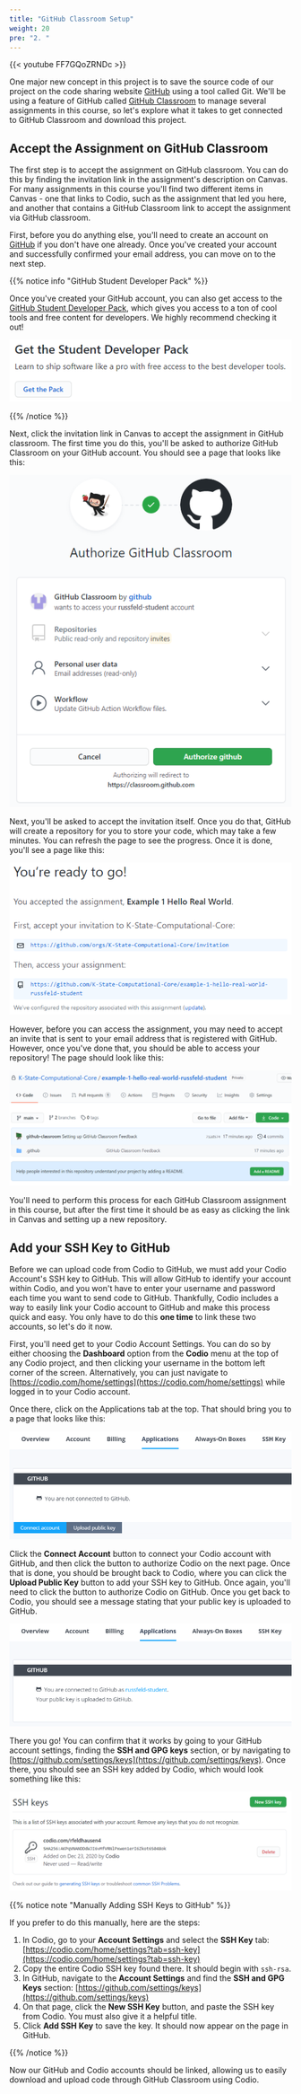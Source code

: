 ```yaml
---
title: "GitHub Classroom Setup"
weight: 20
pre: "2. "
---
```


{{< youtube FF7GQoZRNDc  >}}

One major new concept in this project is to save the source code of our project on the code sharing website [GitHub](https://github.com/) using a tool called Git. We'll be using a feature of GitHub called [GitHub Classroom](https://classroom.github.com/) to manage several assignments in this course, so let's explore what it takes to get connected to GitHub Classroom and download this project.

## Accept the Assignment on GitHub Classroom

The first step is to accept the assignment on GitHub classroom. You can do this by finding the invitation link in the assignment's description on Canvas. For many assignments in this course you'll find two different items in Canvas - one that links to Codio, such as the assignment that led you here, and another that contains a GitHub Classroom link to accept the assignment via GitHub classroom.

First, before you do anything else, you'll need to create an account on [GitHub](https://github.com/) if you don't have one already. Once you've created your account and successfully confirmed your email address, you can move on to the next step.

{{% notice info "GitHub Student Developer Pack" %}}

Once you've created your GitHub account, you can also get access to the [GitHub Student Developer Pack](https://education.github.com/pack), which gives you access to a ton of cool tools and free content for developers. We highly recommend checking it out!

![GitHub Student Developer Pack](/images/e1/31pack.png)

{{% /notice %}}

Next, click the invitation link in Canvas to accept the assignment in GitHub classroom. The first time you do this, you'll be asked to authorize GitHub Classroom on your GitHub account. You should see a page that looks like this:

![GitHub Classroom Authorize](/images/e1/31auth.png)

Next, you'll be asked to accept the invitation itself. Once you do that, GitHub will create a repository for you to store your code, which may take a few minutes. You can refresh the page to see the progress. Once it is done, you'll see a page like this:

![GitHub Classroom Done](/images/e1/31done.png)

However, before you can access the assignment, you may need to accept an invite that is sent to your email address that is registered with GitHub. However, once you've done that, you should be able to access your repository! The page should look like this:

![GitHub Classroom Repo](/images/e1/31repo.png)

You'll need to perform this process for each GitHub Classroom assignment in this course, but after the first time it should be as easy as clicking the link in Canvas and setting up a new repository. 

## Add your SSH Key to GitHub

Before we can upload code from Codio to GitHub, we must add your Codio Account's SSH key to GitHub. This will allow GitHub to identify your account within Codio, and you won't have to enter your username and password each time you want to send code to GitHub. Thankfully, Codio includes a way to easily link your Codio account to GitHub and make this process quick and easy. You only have to do this **one time** to link these two accounts, so let's do it now. 

First, you'll need get to your Codio Account Settings. You can do so by either choosing the **Dashboard** option from the **Codio** menu at the top of any Codio project, and then clicking your username in the bottom left corner of the screen. Alternatively, you can just navigate to [https://codio.com/home/settings](https://codio.com/home/settings) while logged in to your Codio account.

Once there, click on the Applications tab at the top. That should bring you to a page that looks like this:

![Codio Applications](/images/e1/31apps.png)

Click the **Connect Account** button to connect your Codio account with GitHub, and then click the button to authorize Codio on the next page. Once that is done, you should be brought back to Codio, where you can click the **Upload Public Key** button to add your SSH key to GitHub. Once again, you'll need to click the button to authorize Codio on GitHub. Once you get back to Codio, you should see a message stating that your public key is uploaded to GitHub. 

![Codio Key Done](/images/e1/31keydone.png)

There you go! You can confirm that it works by going to your GitHub account settings, finding the **SSH and GPG keys** section, or by navigating to [https://github.com/settings/keys](https://github.com/settings/keys). Once there, you should see an SSH key added by Codio, which would look something like this:

![Codio Key on GitHub](/images/e1/31githubkey.png)

{{% notice note "Manually Adding SSH Keys to GitHub" %}}

If you prefer to do this manually, here are the steps:

1. In Codio, go to your **Account Settings** and select the **SSH Key** tab: [https://codio.com/home/settings?tab=ssh-key](https://codio.com/home/settings?tab=ssh-key)
2. Copy the entire Codio SSH key found there. It should begin with `ssh-rsa`.
3. In GitHub, navigate to the **Account Settings** and find the **SSH and GPG Keys** section: [https://github.com/settings/keys](https://github.com/settings/keys)
4. On that page, click the **New SSH Key** button, and paste the SSH key from Codio. You must also give it a helpful title.
5. Click **Add SSH Key** to save the key. It should now appear on the page in GitHub.

{{% /notice %}}

Now our GitHub and Codio accounts should be linked, allowing us to easily download and upload code through GitHub Classroom using Codio.
